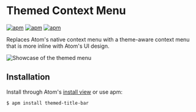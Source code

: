 # Themed Context Menu

[![apm](https://flat.badgen.net/apm/license/themed-title-bar)](https://atom.io/packages/themed-title-bar)
[![apm](https://flat.badgen.net/apm/v/themed-title-bar)](https://atom.io/packages/title-bar-replacer)
[![apm](https://flat.badgen.net/apm/dl/themed-title-bar)](https://atom.io/packages/themed-title-bar)

Replaces Atom's native context menu with a theme-aware context menu that is more inline with Atom's UI design.

![Showcase of the themed menu](https://imgur.com/nixZlbQ)

## Installation

Install through Atom's [install view](atom://settings-view/show-package?package=themed-title-bar) or use apm:

```sh
$ apm install themed-title-bar
```
